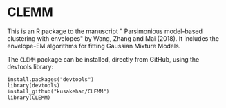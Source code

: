 # CLEMM

This is an R package to the manuscript " Parsimonious model-based clustering with envelopes" by Wang, Zhang and Mai (2018). It includes the envelope-EM algorithms for fitting Gaussian Mixture Models.

The `CLEMM` package can be installed, directly from GitHub, using the devtools library:

```
install.packages("devtools")
library(devtools)
install_github("kusakehan/CLEMM")
library(CLEMM)
```
